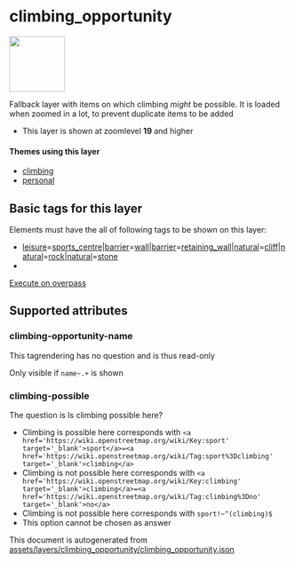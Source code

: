 

 climbing_opportunity 
======================



<img src='https://mapcomplete.osm.be/./assets/themes/climbing/climbing_unknown.svg' height="100px"> 

Fallback layer with items on which climbing _might_ be possible. It is loaded when zoomed in a lot, to prevent duplicate items to be added






  - This layer is shown at zoomlevel **19** and higher




#### Themes using this layer 





  - [climbing](https://mapcomplete.osm.be/climbing)
  - [personal](https://mapcomplete.osm.be/personal)




 Basic tags for this layer 
---------------------------



Elements must have the all of following tags to be shown on this layer:



  - <a href='https://wiki.openstreetmap.org/wiki/Key:leisure' target='_blank'>leisure</a>=<a href='https://wiki.openstreetmap.org/wiki/Tag:leisure%3Dsports_centre' target='_blank'>sports_centre</a>|<a href='https://wiki.openstreetmap.org/wiki/Key:barrier' target='_blank'>barrier</a>=<a href='https://wiki.openstreetmap.org/wiki/Tag:barrier%3Dwall' target='_blank'>wall</a>|<a href='https://wiki.openstreetmap.org/wiki/Key:barrier' target='_blank'>barrier</a>=<a href='https://wiki.openstreetmap.org/wiki/Tag:barrier%3Dretaining_wall' target='_blank'>retaining_wall</a>|<a href='https://wiki.openstreetmap.org/wiki/Key:natural' target='_blank'>natural</a>=<a href='https://wiki.openstreetmap.org/wiki/Tag:natural%3Dcliff' target='_blank'>cliff</a>|<a href='https://wiki.openstreetmap.org/wiki/Key:natural' target='_blank'>natural</a>=<a href='https://wiki.openstreetmap.org/wiki/Tag:natural%3Drock' target='_blank'>rock</a>|<a href='https://wiki.openstreetmap.org/wiki/Key:natural' target='_blank'>natural</a>=<a href='https://wiki.openstreetmap.org/wiki/Tag:natural%3Dstone' target='_blank'>stone</a>
  - 


[Execute on overpass](http://overpass-turbo.eu/?Q=%5Bout%3Ajson%5D%5Btimeout%3A90%5D%3B(%20%20%20%20nwr%5B!%22climbing%22%5D%5B%22barrier%22%3D%22wall%22%5D(%7B%7Bbbox%7D%7D)%3B%0A%20%20%20%20nwr%5B!%22climbing%22%5D%5B%22barrier%22%3D%22retaining_wall%22%5D(%7B%7Bbbox%7D%7D)%3B%0A%20%20%20%20nwr%5B!%22climbing%22%5D%5B%22leisure%22%3D%22sports_centre%22%5D(%7B%7Bbbox%7D%7D)%3B%0A%20%20%20%20nwr%5B!%22climbing%22%5D%5B%22natural%22%3D%22cliff%22%5D(%7B%7Bbbox%7D%7D)%3B%0A%20%20%20%20nwr%5B!%22climbing%22%5D%5B%22natural%22%3D%22rock%22%5D(%7B%7Bbbox%7D%7D)%3B%0A%20%20%20%20nwr%5B!%22climbing%22%5D%5B%22natural%22%3D%22stone%22%5D(%7B%7Bbbox%7D%7D)%3B%0A)%3Bout%20body%3B%3E%3Bout%20skel%20qt%3B)



 Supported attributes 
----------------------





### climbing-opportunity-name 



This tagrendering has no question and is thus read-only



Only visible if  `name~.+`  is shown



### climbing-possible 



The question is  Is climbing possible here?





  - Climbing is possible here  corresponds with  `<a href='https://wiki.openstreetmap.org/wiki/Key:sport' target='_blank'>sport</a>=<a href='https://wiki.openstreetmap.org/wiki/Tag:sport%3Dclimbing' target='_blank'>climbing</a>`
  - Climbing is not possible here  corresponds with  `<a href='https://wiki.openstreetmap.org/wiki/Key:climbing' target='_blank'>climbing</a>=<a href='https://wiki.openstreetmap.org/wiki/Tag:climbing%3Dno' target='_blank'>no</a>`
  - Climbing is not possible here  corresponds with  `sport!~^(climbing)$`
  - This option cannot be chosen as answer
 

This document is autogenerated from [assets/layers/climbing_opportunity/climbing_opportunity.json](https://github.com/pietervdvn/MapComplete/blob/develop/assets/layers/climbing_opportunity/climbing_opportunity.json)